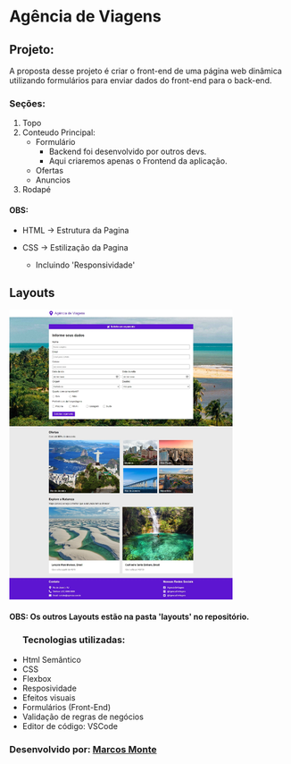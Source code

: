 <h1>Agência de Viagens</h1>
<h2>Projeto:</h2>

<p>A proposta desse projeto é criar o front-end de uma página web dinâmica utilizando formulários para enviar dados do front-end para o back-end.</p>

<h3>Seções:</h3>

1. Topo
2. Conteudo Principal:
    - Formulário
        - Backend foi desenvolvido por outros devs.
        - Aqui criaremos apenas o Frontend da aplicação.
    - Ofertas
    - Anuncios
3. Rodapé

<h4>OBS:</h4>

- HTML -> Estrutura da Pagina
- CSS -> Estilização da Pagina

    * Incluindo 'Responsividade'



<h2>Layouts</h2>

<img src="img/layout-das-telas/Passo-3-layout-finalizado.jpeg" width="400px">

<h4>OBS: Os outros Layouts estão na pasta 'layouts' no repositório.</h4>


<ul>
    <caption>
        <h3>Tecnologias utilizadas:</h3>
    </caption>
    <li>Html Semântico</li>
    <li>CSS</li>
    <li>Flexbox</li>
    <li>Resposividade</li>
    <li>Efeitos visuais</li>
    <li>Formulários (Front-End)</li>
    <li>Validação de regras de negócios</li>
    <li>Editor de código: VSCode</li>
</ul>

<h3> Desenvolvido por: <a href="https://www.linkedin.com/in/montemarcos/" target="_blank">Marcos Monte</a></h3>

